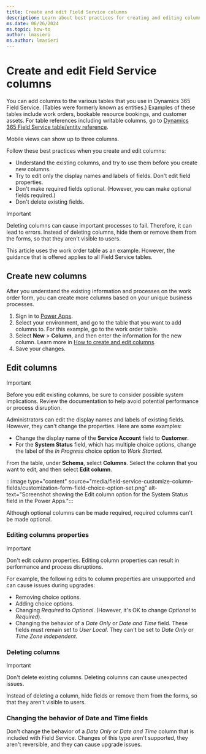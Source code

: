 ```yaml
---
title: Create and edit Field Service columns
description: Learn about best practices for creating and editing columns in Dynamics 365 Field Service.
ms.date: 06/26/2024
ms.topic: how-to
author: lmasieri
ms.author: lmasieri
---
```


# Create and edit Field Service columns

You can add columns to the various tables that you use in Dynamics 365 Field Service. (Tables were formerly known as entities.) Examples of these tables include work orders, bookable resource bookings, and customer assets. For table references including writable columns, go to [Dynamics 365 Field Service table/entity reference](/dynamics365/field-service/developer/reference/about-entity-reference).

Mobile views can show up to three columns.

Follow these best practices when you create and edit columns:

- Understand the existing columns, and try to use them before you create new columns.
- Try to edit only the display names and labels of fields. Don't edit field properties.
- Don't make required fields optional. (However, you can make optional fields required.)
- Don't delete existing fields.

> [!IMPORTANT]
> Deleting columns can cause important processes to fail. Therefore, it can lead to errors. Instead of deleting columns, hide them or remove them from the forms, so that they aren't visible to users.

This article uses the work order table as an example. However, the guidance that is offered applies to all Field Service tables.

## Create new columns

After you understand the existing information and processes on the work order form, you can create more columns based on your unique business processes.

1. Sign in to [Power Apps](https://make.powerapps.com/).
1. Select your environment, and go to the table that you want to add columns to. For this example, go to the work order table.
1. Select **New** > **Column**, and then enter the information for the new column. Learn more in [How to create and edit columns](/power-apps/maker/data-platform/create-edit-fields).
1. Save your changes.

## Edit columns

> [!IMPORTANT]
> Before you edit existing columns, be sure to consider possible system implications. Review the documentation to help avoid potential performance or process disruption.

Administrators can edit the display names and labels of existing fields. However, they can't change the properties. Here are some examples:

- Change the display name of the **Service Account** field to **Customer**.
- For the **System Status** field, which has multiple choice options, change the label of the *In Progress* choice option to *Work Started*.

From the table, under **Schema**, select **Columns**. Select the column that you want to edit, and then select **Edit column**.

:::image type="content" source="media/field-service-customize-column-fields/customization-form-field-choice-option-set.png" alt-text="Screenshot showing the Edit column option for the System Status field in the Power Apps.":::

Although optional columns can be made required, required columns can't be made optional.

### Editing columns properties

> [!IMPORTANT]
> Don't edit column properties. Editing column properties can result in performance and process disruptions.

For example, the following edits to column properties are unsupported and can cause issues during upgrades:

- Removing choice options.
- Adding choice options.
- Changing *Required* to *Optional*. (However, it's OK to change *Optional* to *Required*).
- Changing the behavior of a *Date Only* or *Date and Time* field. These fields must remain set to *User Local*. They can't be set to *Date Only* or *Time Zone independent*.

### Deleting columns

> [!IMPORTANT]
> Don't delete existing columns. Deleting columns can cause unexpected issues.

Instead of deleting a column, hide fields or remove them from the forms, so that they aren't visible to users.

### Changing the behavior of Date and Time fields

Don't change the behavior of a *Date Only* or *Date and Time* column that is included with Field Service. Changes of this type aren't supported, they aren't reversible, and they can cause upgrade issues.
